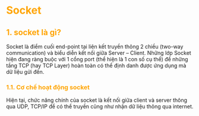 <h1 style="color:orange">Socket</h1>
<h2 style="color:orange">1. socket là gì?</h2>
 Socket là điểm cuối end-point tại liên kết truyền thông 2 chiều (two-way communication) và biểu diễn kết nối giữa Server – Client. Những lớp Socket hiện đang ràng buộc với 1 cổng port (thể hiện là 1 con số cụ thể) để những tầng TCP (hay TCP Layer) hoàn toàn có thể định danh được ứng dụng mà dữ liệu gửi đến.
<h3 style="color:orange">1.1. Cơ chế hoạt động socket</h3>
Hiện tại, chức năng chính của socket là kết nối giữa client và server thông qua UDP, TCP/IP để có thể truyền cũng như nhận dữ liệu thông qua internet.
